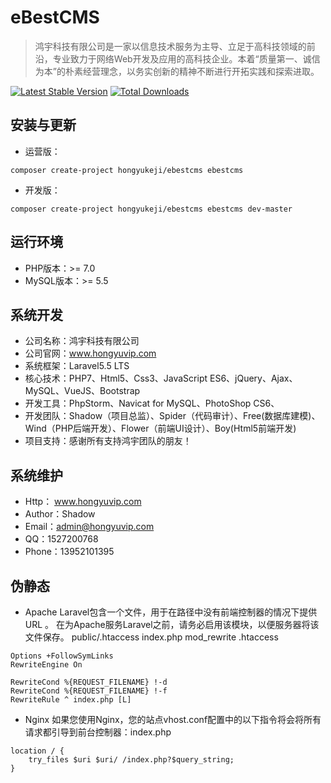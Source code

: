 eBestCMS
===============================
> 鸿宇科技有限公司是一家以信息技术服务为主导、立足于高科技领域的前沿，专业致力于网络Web开发及应用的高科技企业。本着“质量第一、诚信为本”的朴素经营理念，以务实创新的精神不断进行开拓实践和探索进取。

[![Latest Stable Version](https://poser.pugx.org/hongyukeji/ebestcms/v/stable.png)](https://packagist.org/packages/hongyukeji/ebestcms)
[![Total Downloads](https://poser.pugx.org/hongyukeji/ebestcms/downloads.png)](https://packagist.org/packages/hongyukeji/ebestcms)

## 安装与更新

* 运营版：
```
composer create-project hongyukeji/ebestcms ebestcms
```

* 开发版：
```
composer create-project hongyukeji/ebestcms ebestcms dev-master
```

## 运行环境

* PHP版本：>= 7.0
* MySQL版本：>= 5.5

## 系统开发

* 公司名称：鸿宇科技有限公司
* 公司官网：www.hongyuvip.com
* 系统框架：Laravel5.5 LTS
* 核心技术：PHP7、Html5、Css3、JavaScript ES6、jQuery、Ajax、MySQL、VueJS、Bootstrap
* 开发工具：PhpStorm、Navicat for MySQL、PhotoShop CS6、
* 开发团队：Shadow（项目总监）、Spider（代码审计）、Free(数据库建模)、Wind（PHP后端开发）、Flower（前端UI设计）、Boy(Html5前端开发)
* 项目支持：感谢所有支持鸿宇团队的朋友！

## 系统维护

* Http： www.hongyuvip.com
* Author：Shadow
* Email：admin@hongyuvip.com
* QQ：1527200768
* Phone：13952101395

## 伪静态

* Apache
Laravel包含一个文件，用于在路径中没有前端控制器的情况下提供URL 。
在为Apache服务Laravel之前，请务必启用该模块，以便服务器将该文件保存。
public/.htaccess index.php mod_rewrite .htaccess
```
Options +FollowSymLinks
RewriteEngine On

RewriteCond %{REQUEST_FILENAME} !-d
RewriteCond %{REQUEST_FILENAME} !-f
RewriteRule ^ index.php [L]
```

* Nginx
如果您使用Nginx，您的站点vhost.conf配置中的以下指令将会将所有请求都引导到前台控制器：index.php
```
location / {
    try_files $uri $uri/ /index.php?$query_string;
}
```